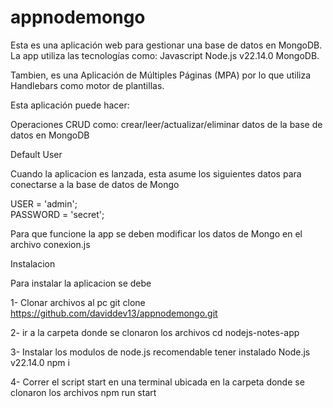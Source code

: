 # appnodemongo
Esta es una aplicación web para gestionar una base de datos en MongoDB.  La app utiliza las tecnologías como:  Javascript  Node.js v22.14.0 MongoDB. 

Tambien, es una Aplicación de Múltiples Páginas (MPA) 
por lo que utiliza Handlebars como motor de plantillas.

Esta aplicación puede hacer:

Operaciones CRUD como: crear/leer/actualizar/eliminar datos de la base de datos en MongoDB
 
Default User

Cuando la aplicacion es lanzada, esta asume los siguientes datos para conectarse a la base de datos de Mongo

USER = 'admin';  
PASSWORD = 'secret'; 

Para que funcione la app se deben modificar los datos de Mongo en el archivo conexion.js


Instalacion

Para instalar la aplicacion se debe 

1- Clonar archivos al pc
git clone https://github.com/daviddev13/appnodemongo.git

2- ir a la carpeta donde se clonaron los archivos
cd nodejs-notes-app

3- Instalar los modulos de node.js recomendable tener instalado Node.js v22.14.0
npm i

4- Correr el script start en una terminal ubicada en la carpeta donde se clonaron los archivos
npm run start
